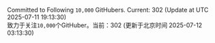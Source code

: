Committed to Following `10,000` GitHubers. Current: <!-- FOLLOWING_COUNT -->302<!-- FOLLOWING_COUNT --> (Update at UTC <!-- LAST_UPDATED -->2025-07-11 19:13:30<!-- LAST_UPDATED -->)<br>
致力于关注`10,000`个GitHuber。当前：<!-- FOLLOWING_COUNT -->302<!-- FOLLOWING_COUNT --> (更新于北京时间 <!-- LAST_UPDATED_CST -->2025-07-12 03:13:30<!-- LAST_UPDATED_CST -->)
